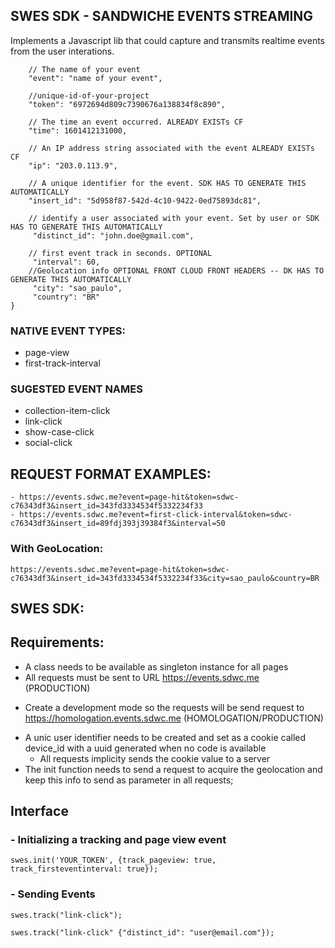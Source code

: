 ## SWES SDK - SANDWICHE EVENTS STREAMING

Implements a Javascript lib that could capture and transmits realtime events from the user interations.

```javascript{
    // The name of your event
    "event": "name of your event",
    
    //unique-id-of-your-project
    "token": "6972694d809c7390676a138834f8c890", 
    
    // The time an event occurred. ALREADY EXISTs CF
    "time": 1601412131000, 
    
    // An IP address string associated with the event ALREADY EXISTs CF
    "ip": "203.0.113.9", 
    
    // A unique identifier for the event. SDK HAS TO GENERATE THIS AUTOMATICALLY
    "insert_id": "5d958f87-542d-4c10-9422-0ed75893dc81", 
    
    // identify a user associated with your event. Set by user or SDK HAS TO GENERATE THIS AUTOMATICALLY
     "distinct_id": "john.doe@gmail.com",
    
    // first event track in seconds. OPTIONAL
     "interval": 60,
    //Geolocation info OPTIONAL FRONT CLOUD FRONT HEADERS -- DK HAS TO GENERATE THIS AUTOMATICALLY
     "city": "sao_paulo",
     "country": "BR"
}
```
  
### NATIVE EVENT TYPES:

* page-view
* first-track-interval

### SUGESTED EVENT NAMES

* collection-item-click
* link-click
* show-case-click
* social-click


## REQUEST FORMAT EXAMPLES:

```
- https://events.sdwc.me?event=page-hit&token=sdwc-c76343df3&insert_id=343fd3334534f5332234f33
- https://events.sdwc.me?event=first-click-interval&token=sdwc-c76343df3&insert_id=89fdj393j39384f3&interval=50
```

### With GeoLocation:

```
https://events.sdwc.me?event=page-hit&token=sdwc-c76343df3&insert_id=343fd3334534f5332234f33&city=sao_paulo&country=BR
```

## SWES SDK:



## Requirements:

* A class needs to be available as singleton instance for all pages
* All requests must be sent to URL https://events.sdwc.me (PRODUCTION)
 - Create a development mode so the requests will be send request to https://homologation.events.sdwc.me (HOMOLOGATION/PRODUCTION)
* A unic user identifier needs to be created and set as a cookie called device_id with a uuid generated when no code is available
  - All requests implicity sends the cookie value to a server
* The init function needs to send a request to acquire the geolocation and keep this info to send as parameter in all requests;
 
## Interface

### - Initializing a tracking and page view event

```
swes.init('YOUR_TOKEN', {track_pageview: true, track_firsteventinterval: true});
```

### - Sending Events

```
swes.track("link-click");
```
```
swes.track("link-click" {"distinct_id": "user@email.com"});
```